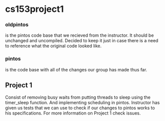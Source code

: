 cs153project1
=============

### oldpintos
is the pintos code base that we recieved from the instructor. It should be unchanged and uncompiled. Decided to keep it just in case there is a need to reference what the original code looked like.

### pintos
is the code base with all of the changes our group has made thus far.

## Project 1
  Consist of removing busy waits from putting threads to sleep using the timer_sleep function. And implementing scheduling   in pintos.
  Instructor has given us tests that we can use to check if our changes to pintos works to his specifications.
  For more information on Project 1 check issues.
